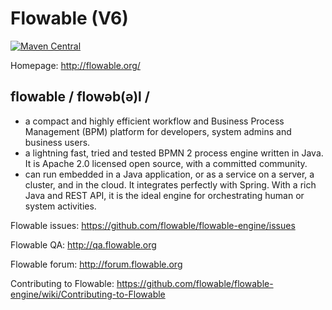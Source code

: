 Flowable (V6)
========

[![Maven Central](https://maven-badges.herokuapp.com/maven-central/org.flowable/flowable-engine/badge.svg)](https://maven-badges.herokuapp.com/maven-central/org.flowable/flowable-engine)

Homepage: http://flowable.org/

## flowable / flowəb(ə)l /
* a compact and highly efficient workflow and Business Process Management (BPM) platform for developers, system admins and business users.
* a lightning fast, tried and tested BPMN 2 process engine written in Java.  It is Apache 2.0 licensed open source, with a committed community.
* can run embedded in a Java application, or as a service on a server, a cluster, and in the cloud.  It integrates perfectly with Spring.  With a rich Java and REST API, it is the ideal engine for orchestrating human or system activities.

Flowable issues: https://github.com/flowable/flowable-engine/issues

Flowable QA: http://qa.flowable.org

Flowable forum: http://forum.flowable.org

Contributing to Flowable: https://github.com/flowable/flowable-engine/wiki/Contributing-to-Flowable

